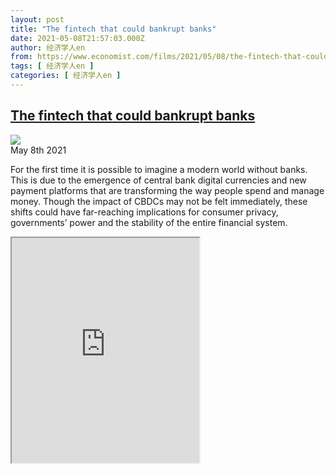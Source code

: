 ```yaml
---
layout: post
title: "The fintech that could bankrupt banks"
date: 2021-05-08T21:57:03.000Z
author: 经济学人en
from: https://www.economist.com/films/2021/05/08/the-fintech-that-could-bankrupt-banks
tags: [ 经济学人en ]
categories: [ 经济学人en ]
---
```

<!--1620511023000-->
[The fintech that could bankrupt banks](https://www.economist.com/films/2021/05/08/the-fintech-that-could-bankrupt-banks)
------

<div>
<img src="https://images.weserv.nl/?url=www.economist.com/img/b/1280/720/90/sites/default/files/20210508_blp907_0.jpg"/><div></div><aside ><div ><time itemscope="" itemType="http://schema.org/DateTime" dateTime="2021-05-08T15:01:58Z" >May 8th 2021</time><meta itemProp="author" content="The Economist"/></div><div ></div></aside><p >For the first time it is possible to imagine a modern world without banks. This is due to the emergence of central bank digital currencies and new payment platforms that are transforming the way people spend and manage money. Though the impact of CBDCs may not be felt immediately, these shifts could have far-reaching implications for consumer privacy, governments’ power and the stability of the entire financial system.</p><p ><iframe height="360" src="https://www.youtube.com/embed/fpb-qJv6dBs&amp;t?enablejsapi=1"></iframe></p>
</div>
